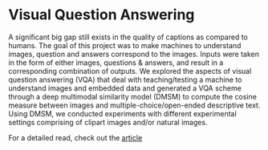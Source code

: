 # Visual Question Answering

A significant big gap still exists in the quality of captions as compared to humans. The goal of this project was to make machines to understand images, question and answers correspond to the images. Inputs were taken in the form of either images, questions & answers, and result in a corresponding combination of outputs. We explored the aspects of visual question answering (VQA) that deal with teaching/testing a machine to understand images and embedded data and generated a VQA scheme through a deep multimodal similarity model (DMSM) to compute the cosine measure between images and multiple-choice/open-ended descriptive text. Using DMSM, we conducted experiments with different experimental settings comprising of clipart images and/or natural images.

For a detailed read, check out the [article](https://medium.com/@siddharthnarayanan7/visual-question-answering-with-various-feature-combinations-extensions-of-visual-question-940edbd84d82)
